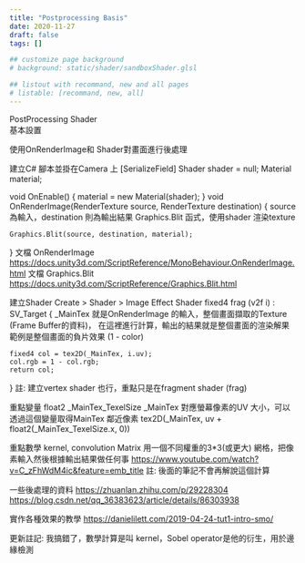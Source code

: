 ```yaml
---
title: "Postprocessing Basis"
date: 2020-11-27
draft: false
tags: []

## customize page background
# background: static/shader/sandboxShader.glsl

## listout with recommand, new and all pages
# listable: [recommand, new, all]
---
```


<!--more-->

PostProcessing Shader  
基本設置

使用OnRenderImage和 Shader對畫面進行後處理

建立C# 腳本並掛在Camera 上
[SerializeField] Shader shader = null;
Material material;

void OnEnable()
{
    material = new Material(shader);
}
void OnRenderImage(RenderTexture source, RenderTexture destination)
{
    source 為輸入，destination 則為輸出結果
    Graphics.Blit 函式，使用shader 渲染texture
    
    Graphics.Blit(source, destination, material);
}
文檔 OnRenderImage https://docs.unity3d.com/ScriptReference/MonoBehaviour.OnRenderImage.html
文檔 Graphics.Blit
https://docs.unity3d.com/ScriptReference/Graphics.Blit.html

建立Shader
Create > Shader > Image Effect Shader
fixed4 frag (v2f i) : SV_Target
{
    _MainTex 就是OnRenderImage 的輸入，整個畫面擷取的Texture (Frame Buffer的資料)，
    在這裡進行計算，輸出的結果就是整個畫面的渲染解果
    範例是整個畫面的負片效果 (1 - color)
    
    fixed4 col = tex2D(_MainTex, i.uv);
    col.rgb = 1 - col.rgb;
    return col;
}
註: 建立vertex shader 也行，重點只是在fragment shader (frag)


重點變量
float2 _MainTex_TexelSize
_MainTex 對應螢幕像素的UV 大小，可以透過這個變量取得MainTex 鄰近像素
tex2D(_MainTex, uv + float2(_MainTex_TexelSize.x, 0))

重點數學
kernel, convolution Matrix
用一個不同權重的3*3(或更大) 網格，把像素輸入然後根據輸出結果做任何事
https://www.youtube.com/watch?v=C_zFhWdM4ic&feature=emb_title
註: 後面的筆記不會再解說這個計算

一些後處理的資料
https://zhuanlan.zhihu.com/p/29228304
https://blog.csdn.net/qq_36383623/article/details/86303938

實作各種效果的教學
https://danielilett.com/2019-04-24-tut1-intro-smo/

更新註記: 我搞錯了，數學計算是叫 kernel，Sobel operator是他的衍生，用於邊緣檢測